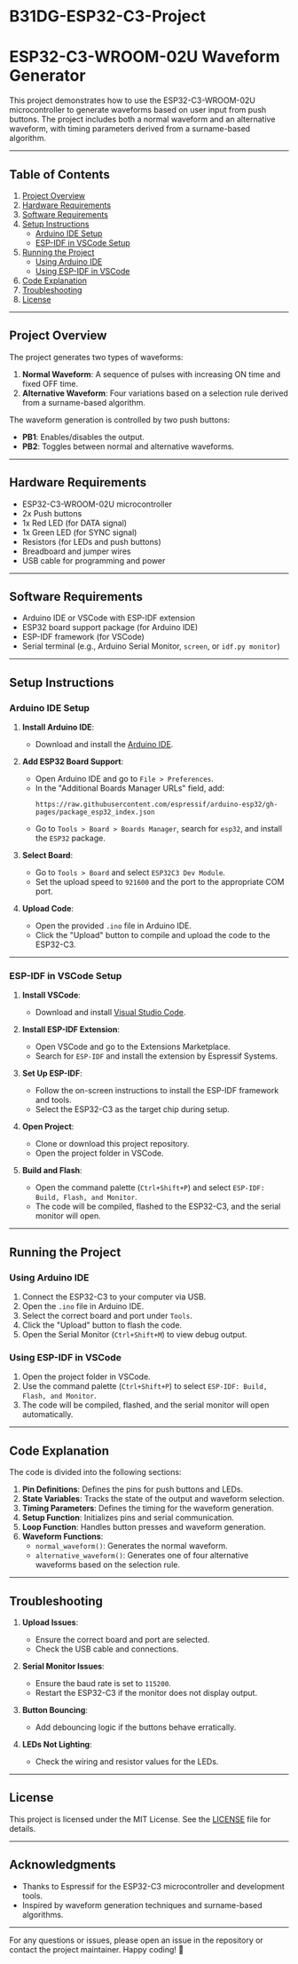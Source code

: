 # B31DG-ESP32-C3-Project

# **ESP32-C3-WROOM-02U Waveform Generator**

This project demonstrates how to use the ESP32-C3-WROOM-02U microcontroller to generate waveforms based on user input from push buttons. The project includes both a normal waveform and an alternative waveform, with timing parameters derived from a surname-based algorithm.

---

## **Table of Contents**
1. [Project Overview](#project-overview)
2. [Hardware Requirements](#hardware-requirements)
3. [Software Requirements](#software-requirements)
4. [Setup Instructions](#setup-instructions)
   - [Arduino IDE Setup](#arduino-ide-setup)
   - [ESP-IDF in VSCode Setup](#esp-idf-in-vscode-setup)
5. [Running the Project](#running-the-project)
   - [Using Arduino IDE](#using-arduino-ide)
   - [Using ESP-IDF in VSCode](#using-esp-idf-in-vscode)
6. [Code Explanation](#code-explanation)
7. [Troubleshooting](#troubleshooting)
8. [License](#license)

---

## **Project Overview**
The project generates two types of waveforms:
1. **Normal Waveform**: A sequence of pulses with increasing ON time and fixed OFF time.
2. **Alternative Waveform**: Four variations based on a selection rule derived from a surname-based algorithm.

The waveform generation is controlled by two push buttons:
- **PB1**: Enables/disables the output.
- **PB2**: Toggles between normal and alternative waveforms.

---

## **Hardware Requirements**
- ESP32-C3-WROOM-02U microcontroller
- 2x Push buttons
- 1x Red LED (for DATA signal)
- 1x Green LED (for SYNC signal)
- Resistors (for LEDs and push buttons)
- Breadboard and jumper wires
- USB cable for programming and power

---

## **Software Requirements**
- Arduino IDE or VSCode with ESP-IDF extension
- ESP32 board support package (for Arduino IDE)
- ESP-IDF framework (for VSCode)
- Serial terminal (e.g., Arduino Serial Monitor, `screen`, or `idf.py monitor`)

---

## **Setup Instructions**

### **Arduino IDE Setup**
1. **Install Arduino IDE**:
   - Download and install the [Arduino IDE](https://www.arduino.cc/en/software).

2. **Add ESP32 Board Support**:
   - Open Arduino IDE and go to `File > Preferences`.
   - In the "Additional Boards Manager URLs" field, add:
     ```
     https://raw.githubusercontent.com/espressif/arduino-esp32/gh-pages/package_esp32_index.json
     ```
   - Go to `Tools > Board > Boards Manager`, search for `esp32`, and install the `ESP32` package.

3. **Select Board**:
   - Go to `Tools > Board` and select `ESP32C3 Dev Module`.
   - Set the upload speed to `921600` and the port to the appropriate COM port.

4. **Upload Code**:
   - Open the provided `.ino` file in Arduino IDE.
   - Click the "Upload" button to compile and upload the code to the ESP32-C3.

---

### **ESP-IDF in VSCode Setup**
1. **Install VSCode**:
   - Download and install [Visual Studio Code](https://code.visualstudio.com/).

2. **Install ESP-IDF Extension**:
   - Open VSCode and go to the Extensions Marketplace.
   - Search for `ESP-IDF` and install the extension by Espressif Systems.

3. **Set Up ESP-IDF**:
   - Follow the on-screen instructions to install the ESP-IDF framework and tools.
   - Select the ESP32-C3 as the target chip during setup.

4. **Open Project**:
   - Clone or download this project repository.
   - Open the project folder in VSCode.

5. **Build and Flash**:
   - Open the command palette (`Ctrl+Shift+P`) and select `ESP-IDF: Build, Flash, and Monitor`.
   - The code will be compiled, flashed to the ESP32-C3, and the serial monitor will open.

---

## **Running the Project**

### **Using Arduino IDE**
1. Connect the ESP32-C3 to your computer via USB.
2. Open the `.ino` file in Arduino IDE.
3. Select the correct board and port under `Tools`.
4. Click the "Upload" button to flash the code.
5. Open the Serial Monitor (`Ctrl+Shift+M`) to view debug output.

### **Using ESP-IDF in VSCode**
1. Open the project folder in VSCode.
2. Use the command palette (`Ctrl+Shift+P`) to select `ESP-IDF: Build, Flash, and Monitor`.
3. The code will be compiled, flashed, and the serial monitor will open automatically.

---

## **Code Explanation**
The code is divided into the following sections:
1. **Pin Definitions**: Defines the pins for push buttons and LEDs.
2. **State Variables**: Tracks the state of the output and waveform selection.
3. **Timing Parameters**: Defines the timing for the waveform generation.
4. **Setup Function**: Initializes pins and serial communication.
5. **Loop Function**: Handles button presses and waveform generation.
6. **Waveform Functions**:
   - `normal_waveform()`: Generates the normal waveform.
   - `alternative_waveform()`: Generates one of four alternative waveforms based on the selection rule.

---

## **Troubleshooting**
1. **Upload Issues**:
   - Ensure the correct board and port are selected.
   - Check the USB cable and connections.

2. **Serial Monitor Issues**:
   - Ensure the baud rate is set to `115200`.
   - Restart the ESP32-C3 if the monitor does not display output.

3. **Button Bouncing**:
   - Add debouncing logic if the buttons behave erratically.

4. **LEDs Not Lighting**:
   - Check the wiring and resistor values for the LEDs.

---

## **License**
This project is licensed under the MIT License. See the [LICENSE](LICENSE) file for details.

---

## **Acknowledgments**
- Thanks to Espressif for the ESP32-C3 microcontroller and development tools.
- Inspired by waveform generation techniques and surname-based algorithms.

---

For any questions or issues, please open an issue in the repository or contact the project maintainer. Happy coding! 🚀
